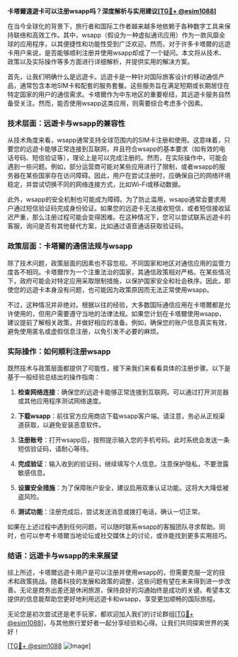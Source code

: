 **卡塔爾遠遊卡可以注册wsapp吗？深度解析与实用建议[[TG💪+ @esim1088](https://t.me/s/esim1088)]**

在当今全球化的背景下，旅行者和国际工作者越来越多地依赖于各种数字工具来保持联络和高效工作。其中，wsapp（假设为一种虚拟通讯应用）作为一款风靡全球的应用程序，以其便捷性和功能性受到广泛欢迎。然而，对于许多卡塔爾的远遊卡用户来说，是否能够顺利注册并使用wsapp却成了一个疑问。本文将从技术、政策以及实际操作等多方面进行详细解析，并提供实用的解决方案。

首先，让我们明确什么是远遊卡。远遊卡是一种针对国际旅客设计的移动通信产品，通常包含本地SIM卡和配套的服务套餐。这些服务旨在满足短期或长期居住在特定国家的用户的通信需求。卡塔爾作为中东地区的重要枢纽，其远遊卡服务自然备受关注。然而，能否使用wsapp这类应用，则需要综合考虑多个因素。

### **技术层面：远遊卡与wsapp的兼容性**

从技术角度来看，wsapp通常支持全球范围内的SIM卡注册和使用。这意味着，只要您的远遊卡能够正常连接到互联网，并且符合wsapp的基本要求（如有效的电话号码、短信验证等），理论上是可以完成注册的。然而，在实际操作中，可能会遇到一些问题。例如，部分运营商可能对某些应用进行了限制，或者wsapp的服务器在某些国家存在访问障碍。因此，用户在尝试注册时，应确保自己的网络环境稳定，并尝试切换不同的网络连接方式，比如Wi-Fi或移动数据。

此外，wsapp的安全机制也可能成为障碍。为了防止滥用，wsapp通常会要求用户通过短信验证码完成身份验证。如果您的远遊卡无法接收短信，或者短信接收延迟严重，那么注册过程可能会变得困难。在这种情况下，您可以尝试联系远遊卡的客服，询问是否有其他替代方案，比如通过语音通话获取验证码。

### **政策层面：卡塔爾的通信法规与wsapp**

除了技术问题，政策层面的因素也不容忽视。不同国家和地区对通信应用的监管力度各不相同。卡塔爾作为一个注重法治的国家，其通信政策相对严格。在某些情况下，政府可能会对特定应用采取限制措施，以保护国家安全和社会秩序。因此，即使您的远遊卡本身没有问题，也可能因为政策原因而无法正常使用wsapp。

不过，这种情况并非绝对。根据以往的经验，大多数国际通信应用在卡塔爾都是允许使用的，但用户需要遵守当地的法律法规。如果您计划在卡塔爾使用wsapp，建议提前了解相关政策，并做好相应的准备。例如，确保您的账户信息真实有效，避免使用匿名或虚假信息注册，以免引发不必要的麻烦。

### **实际操作：如何顺利注册wsapp**

既然技术与政策层面都提供了可能性，接下来我们来看看具体的注册步骤。以下是基于一般经验总结出的操作指南：

1. **检查网络连接**：确保您的远遊卡能够正常连接到互联网。可以通过打开浏览器或其他应用程序测试网络速度。
   
2. **下载wsapp**：前往官方应用商店下载wsapp客户端。请注意，务必从正规渠道获取，以避免安装恶意软件。

3. **注册账号**：打开wsapp后，按照提示输入您的手机号码。此时系统会发送一条短信验证码，请耐心等待。

4. **完成验证**：输入收到的验证码，继续填写个人信息。注意保护隐私，不要泄露敏感信息。

5. **设置安全措施**：为了保障账户安全，建议启用双重认证功能。这将大大降低被盗风险。

6. **测试功能**：注册完成后，尝试发送消息或拨打电话，确认一切正常。

如果在上述过程中遇到任何问题，可以随时联系wsapp的客服团队寻求帮助。同时，也可以参考卡塔爾当地论坛或社交媒体上的讨论，或许能找到更多实用技巧。

### **结语：远遊卡与wsapp的未来展望**

综上所述，卡塔爾远遊卡用户是可以注册并使用wsapp的，但需要克服一定的技术和政策挑战。随着科技的发展和政策的调整，这些问题有望在未来得到进一步改善。无论是商务出差还是休闲旅游，保持良好的沟通始终是成功的关键。希望本文提供的信息能帮助您更好地利用远遊卡和wsapp，享受更加顺畅的国际旅程。

无论您是初次尝试还是老手玩家，都欢迎加入我们的讨论群组[[TG💪+ @esim1088](https://t.me/s/esim1088)]，与其他旅行爱好者一起分享经验和心得。让我们共同探索世界的美好！

[[TG💪+ @esim1088](https://t.me/s/esim1088) ![Image](https://i.postimg.cc/4NQfJmqS/Snipaste-2025-05-13-00-14-12.png)]